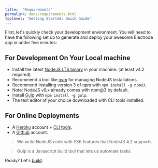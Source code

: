 ```yaml
---
title:  "Requirements"
permalink: docs/requirements.html
toplevel: "Getting Started: Quick Guide"
---
```


First, let's quickly check your development environment. You will need to have the following set up to generate and deploy your awesome Electrode app in under five minutes:

## For Development On Your Local machine

*  Install the latest [NodeJS LTS binary](https://nodejs.org) in your machine.  (at least v4.2 required).
  * Recommend a tool like [nvm](https://github.com/creationix/nvm#install-script) for managing NodeJS installations.
*  Recommend installing version 3 of [npm](https://www.npmjs.com/) with `npm install -g npm@3`.
  * Note: NodeJS v6.x already comes with npm@3 by default.
*  Install [Gulp](https://github.com/gulpjs/gulp/blob/master/docs/getting-started.md) with `npm install -g gulp`.
*  The text editor of your choice downloaded with CLI tools installed.

## For Online Deployments

*  A [Heroku](https://signup.heroku.com/dc) account + [CLI tools](https://devcenter.heroku.com/articles/heroku-command-line).
*  A [Github](https://github.com/) account.

> We write NodeJS code with ES6 features that NodeJS 4.2 supports.

> Gulp is a Javascript build tool that lets us automate tasks.

Ready? Let's [build](build_component.html).

